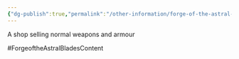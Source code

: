 ```yaml
---
{"dg-publish":true,"permalink":"/other-information/forge-of-the-astral-blades/locations/gateway-baazar/grimbles-gear/","updated":"2025-03-01T21:16:14.005+00:00"}
---
```


A shop selling normal weapons and armour 

#ForgeoftheAstralBladesContent  